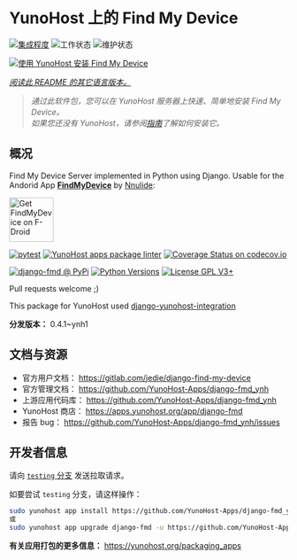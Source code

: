<!--
注意：此 README 由 <https://github.com/YunoHost/apps/tree/master/tools/readme_generator> 自动生成
请勿手动编辑。
-->

# YunoHost 上的 Find My Device

[![集成程度](https://dash.yunohost.org/integration/django-fmd.svg)](https://ci-apps.yunohost.org/ci/apps/django-fmd/) ![工作状态](https://ci-apps.yunohost.org/ci/badges/django-fmd.status.svg) ![维护状态](https://ci-apps.yunohost.org/ci/badges/django-fmd.maintain.svg)

[![使用 YunoHost 安装 Find My Device](https://install-app.yunohost.org/install-with-yunohost.svg)](https://install-app.yunohost.org/?app=django-fmd)

*[阅读此 README 的其它语言版本。](./ALL_README.md)*

> *通过此软件包，您可以在 YunoHost 服务器上快速、简单地安装 Find My Device。*  
> *如果您还没有 YunoHost，请参阅[指南](https://yunohost.org/install)了解如何安装它。*

## 概况

Find My Device Server implemented in Python using Django.
Usable for the Andorid App [**FindMyDevice**](https://gitlab.com/Nulide/findmydevice/) by [Nnulide](https://nulide.de/):

[<img src="https://fdroid.gitlab.io/artwork/badge/get-it-on.png" alt="Get FindMyDevice on F-Droid" height="80">](https://f-droid.org/packages/de.nulide.findmydevice/)

[![pytest](https://github.com/YunoHost-Apps/django-fmd_ynh/actions/workflows/pytest.yml/badge.svg?branch=master)](https://github.com/YunoHost-Apps/django-fmd_ynh/actions/workflows/pytest.yml) [![YunoHost apps package linter](https://github.com/YunoHost-Apps/django-fmd_ynh/actions/workflows/package_linter.yml/badge.svg)](https://github.com/YunoHost-Apps/django-fmd_ynh/actions/workflows/package_linter.yml) [![Coverage Status on codecov.io](https://codecov.io/gh/YunoHost-Apps/django-fmd_ynh/branch/master/graph/badge.svg)](https://codecov.io/gh/YunoHost-Apps/django-fmd_ynh)

[![django-fmd @ PyPi](https://img.shields.io/pypi/v/django-fmd?label=django-fmd%20%40%20PyPi)](https://pypi.org/project/django-fmd/)
[![Python Versions](https://img.shields.io/pypi/pyversions/django-fmd)](https://gitlab.com/jedie/django-find-my-device/-/blob/main/pyproject.toml)
[![License GPL V3+](https://img.shields.io/pypi/l/django-fmd)](https://gitlab.com/jedie/django-find-my-device/-/blob/main/LICENSE)

Pull requests welcome ;)

This package for YunoHost used [django-yunohost-integration](https://github.com/YunoHost-Apps/django_yunohost_integration)


**分发版本：** 0.4.1~ynh1
## 文档与资源

- 官方用户文档： <https://gitlab.com/jedie/django-find-my-device>
- 官方管理文档： <https://github.com/YunoHost-Apps/django-fmd_ynh>
- 上游应用代码库： <https://github.com/YunoHost-Apps/django-fmd_ynh>
- YunoHost 商店： <https://apps.yunohost.org/app/django-fmd>
- 报告 bug： <https://github.com/YunoHost-Apps/django-fmd_ynh/issues>

## 开发者信息

请向 [`testing` 分支](https://github.com/YunoHost-Apps/django-fmd_ynh/tree/testing) 发送拉取请求。

如要尝试 `testing` 分支，请这样操作：

```bash
sudo yunohost app install https://github.com/YunoHost-Apps/django-fmd_ynh/tree/testing --debug
或
sudo yunohost app upgrade django-fmd -u https://github.com/YunoHost-Apps/django-fmd_ynh/tree/testing --debug
```

**有关应用打包的更多信息：** <https://yunohost.org/packaging_apps>
